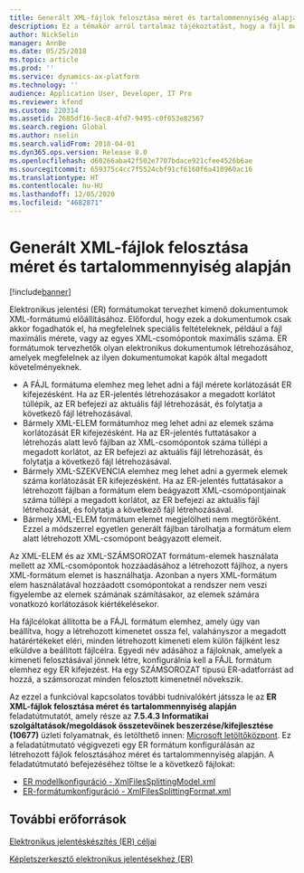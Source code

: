 ```yaml
---
title: Generált XML-fájlok felosztása méret és tartalommennyiség alapján
description: Ez a témakör arról tartalmaz tájékoztatást, hogy a fájl mérete és tartalomelem mennyisége alapján hogy lehet felosztani a létrehozott fájlokat.
author: NickSelin
manager: AnnBe
ms.date: 05/25/2018
ms.topic: article
ms.prod: ''
ms.service: dynamics-ax-platform
ms.technology: ''
audience: Application User, Developer, IT Pro
ms.reviewer: kfend
ms.custom: 220314
ms.assetid: 2685df16-5ec8-4fd7-9495-c0f653e82567
ms.search.region: Global
ms.author: nselin
ms.search.validFrom: 2018-04-01
ms.dyn365.ops.version: Release 8.0
ms.openlocfilehash: d60266aba42f502e7707bdace921cfee4526b6ae
ms.sourcegitcommit: 659375c4cc7f5524cbf91cf6160f6a410960ac16
ms.translationtype: HT
ms.contentlocale: hu-HU
ms.lasthandoff: 12/05/2020
ms.locfileid: "4682871"
---
```

# <a name="split-generated-xml-files-based-on-file-size-and-content-quantity"></a>Generált XML-fájlok felosztása méret és tartalommennyiség alapján

[!include[banner](../includes/banner.md)]

Elektronikus jelentési (ER) formátumokat tervezhet kimenő dokumentumok XML-formátumú előállításához. Előfordul, hogy ezek a dokumentumok csak akkor fogadhatók el, ha megfelelnek speciális feltételeknek, például a fájl maximális mérete, vagy az egyes XML-csomópontok maximális száma. ER formátumok tervezhetők olyan elektronikus dokumentumok létrehozásához, amelyek megfelelnek az ilyen dokumentumokat kapók által megadott követelményeknek.

- A FÁJL formátuma elemhez meg lehet adni a fájl mérete korlátozását ER kifejezésként. Ha az ER-jelentés létrehozásakor a megadott korlátot túllépik, az ER befejezi az aktuális fájl létrehozását, és folytatja a következő fájl létrehozásával.
- Bármely XML-ELEM formátumhoz meg lehet adni az elemek száma korlátozását ER kifejezésként. Ha az ER-jelentés futtatásakor a létrehozás alatt levő fájlban az XML-csomópontok száma túllépi a megadott korlátot, az ER befejezi az aktuális fájl létrehozását, és folytatja a következő fájl létrehozásával.
- Bármely XML-SZEKVENCIA elemhez meg lehet adni a gyermek elemek száma korlátozását ER kifejezésként. Ha az ER-jelentés futtatásakor a létrehozott fájlban a formátum elem beágyazott XML-csomópontjainak száma túllépi a megadott korlátot, az ER befejezi az aktuális fájl létrehozását, és folytatja a következő fájl létrehozásával.
- Bármely XML-ELEM formátum elemet megjelölheti nem megtörőként. Ezzel a módszerrel egyetlen generált fájlban tárolhatja a formátum elem alatt létrehozott XML-csomópont beágyazott elemeit.

Az XML-ELEM és az XML-SZÁMSOROZAT formátum-elemek használata mellett az XML-csomópontok hozzáadásához a létrehozott fájlhoz, a nyers XML-formátum elemet is használhatja. Azonban a nyers XML-formátum elem használatával hozzáadott csomópontokat a rendszer nem veszi figyelembe az elemek számának számításakor, az elemek számára vonatkozó korlátozások kiértékelésekor.

Ha fájlcélokat állította be a FÁJL formátum elemhez, amely úgy van beállítva, hogy a létrehozott kimenetet ossza fel, valahányszor a megadott határértékeket eléri, minden létrehozott kimeneti elem külön fájlként lesz elküldve a beállított fájlcélra. Egyedi név adásához a fájloknak, amelyek a kimeneti felosztásával jönnek létre, konfigurálnia kell a FÁJL formátum elemhez egy ER kifejezést. Ha egy SZÁMSOROZAT típusú ER-adatforrást ad hozzá, a számsorozat minden felosztott kimenetnél növekszik.

Az ezzel a funkcióval kapcsolatos további tudnivalókért játssza le az **ER XML-fájlok felosztása méret és tartalommennyiség alapján** feladatútmutatót, amely része az **7.5.4.3 Informatikai szolgáltatások/megoldások összetevőinek beszerzése/kifejlesztése (10677)** üzleti folyamatnak, és letölthető innen: [Microsoft letöltőközpont](https://go.microsoft.com/fwlink/?linkid=874684). Ez a feladatútmutató végigvezeti egy ER formátum konfigurálásán az létrehozott fájlok felosztásához méret és tartalommennyiség alapján. A feladatútmutató befejezéséhez töltse le a következő fájlokat:

- [ER modellkonfiguráció - XmlFilesSplittingModel.xml](https://go.microsoft.com/fwlink/?linkid=874111)
- [ER-formátumkonfiguráció - XmlFilesSplittingFormat.xml](https://go.microsoft.com/fwlink/?linkid=874111)

## <a name="additional-resources"></a>További erőforrások
[Elektronikus jelentéskészítés (ER) céljai](electronic-reporting-destinations.md)

[Képletszerkesztő elektronikus jelentésekhez (ER)](general-electronic-reporting-formula-designer.md)
